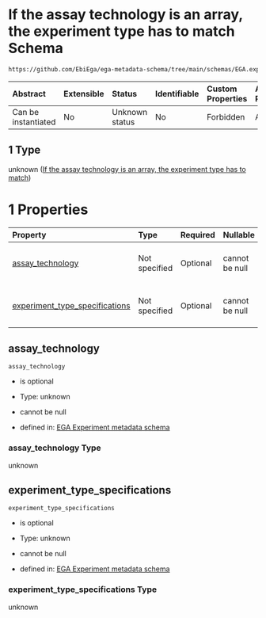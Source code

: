 # If the assay technology is an array, the experiment type has to match Schema

```txt
https://github.com/EbiEga/ega-metadata-schema/tree/main/schemas/EGA.experiment.json#/oneOf/1
```



| Abstract            | Extensible | Status         | Identifiable | Custom Properties | Additional Properties | Access Restrictions | Defined In                                                                |
| :------------------ | :--------- | :------------- | :----------- | :---------------- | :-------------------- | :------------------ | :------------------------------------------------------------------------ |
| Can be instantiated | No         | Unknown status | No           | Forbidden         | Allowed               | none                | [EGA.experiment.json*](../out/EGA.experiment.json "open original schema") |

## 1 Type

unknown ([If the assay technology is an array, the experiment type has to match](ega-9-oneof-if-the-assay-technology-is-an-array-the-experiment-type-has-to-match.md))

# 1 Properties

| Property                                                          | Type          | Required | Nullable       | Defined by                                                                                                                                                                                                                                                                                               |
| :---------------------------------------------------------------- | :------------ | :------- | :------------- | :------------------------------------------------------------------------------------------------------------------------------------------------------------------------------------------------------------------------------------------------------------------------------------------------------- |
| [assay_technology](#assay_technology)                             | Not specified | Optional | cannot be null | [EGA Experiment metadata schema](ega-9-oneof-if-the-assay-technology-is-an-array-the-experiment-type-has-to-match-properties-assay_technology.md "https://github.com/EbiEga/ega-metadata-schema/tree/main/schemas/EGA.experiment.json#/oneOf/1/properties/assay_technology")                             |
| [experiment_type_specifications](#experiment_type_specifications) | Not specified | Optional | cannot be null | [EGA Experiment metadata schema](ega-9-oneof-if-the-assay-technology-is-an-array-the-experiment-type-has-to-match-properties-experiment_type_specifications.md "https://github.com/EbiEga/ega-metadata-schema/tree/main/schemas/EGA.experiment.json#/oneOf/1/properties/experiment_type_specifications") |

## assay_technology



`assay_technology`

*   is optional

*   Type: unknown

*   cannot be null

*   defined in: [EGA Experiment metadata schema](ega-9-oneof-if-the-assay-technology-is-an-array-the-experiment-type-has-to-match-properties-assay_technology.md "https://github.com/EbiEga/ega-metadata-schema/tree/main/schemas/EGA.experiment.json#/oneOf/1/properties/assay_technology")

### assay_technology Type

unknown

## experiment_type_specifications



`experiment_type_specifications`

*   is optional

*   Type: unknown

*   cannot be null

*   defined in: [EGA Experiment metadata schema](ega-9-oneof-if-the-assay-technology-is-an-array-the-experiment-type-has-to-match-properties-experiment_type_specifications.md "https://github.com/EbiEga/ega-metadata-schema/tree/main/schemas/EGA.experiment.json#/oneOf/1/properties/experiment_type_specifications")

### experiment_type_specifications Type

unknown
